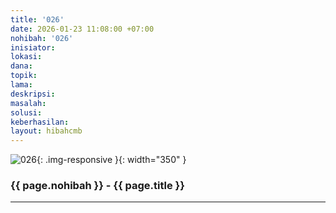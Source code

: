 ```yaml
---
title: '026'
date: 2026-01-23 11:08:00 +07:00
nohibah: '026'
inisiator:
lokasi:
dana:
topik:
lama:
deskripsi:
masalah:
solusi:
keberhasilan:
layout: hibahcmb
---
```


![026](/static/img/hibahcmb/026.png){: .img-responsive }{: width="350" }

### {{ page.nohibah }} - {{ page.title }}

---
